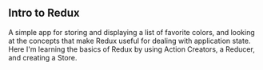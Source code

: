 ## Intro to Redux

A simple app for storing and displaying a list of favorite colors, and looking at the concepts that make Redux useful for dealing with application state. Here I'm learning the basics of Redux by using Action Creators, a Reducer, and creating a Store. 